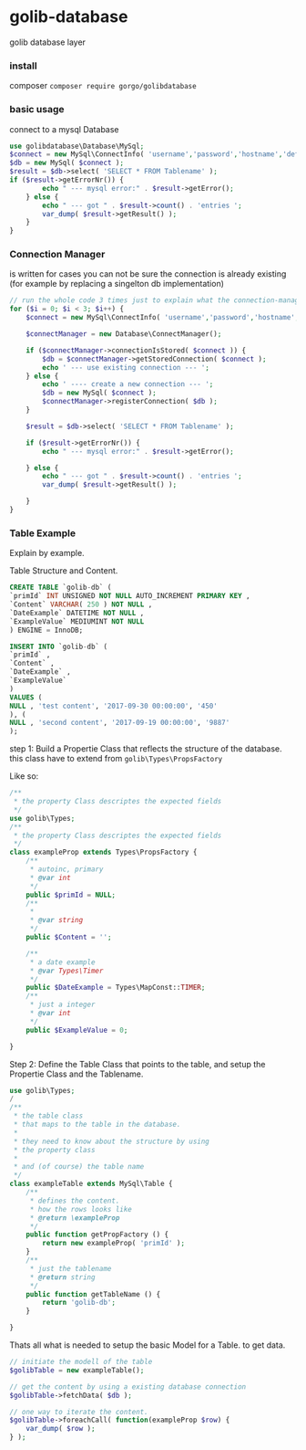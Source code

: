 # golib-database
golib database layer

### install

composer `composer require gorgo/golibdatabase`

### basic usage

connect to a mysql Database

```php
use golibdatabase\Database\MySql;
$connect = new MySql\ConnectInfo( 'username','password','hostname','default_shema' );
$db = new MySql( $connect );
$result = $db->select( 'SELECT * FROM Tablename' );
if ($result->getErrorNr()) {
        echo " --- mysql error:" . $result->getError();
    } else {
        echo " --- got " . $result->count() . 'entries ';
        var_dump( $result->getResult() );
    }
}
```


### Connection Manager

is written for cases you can not be sure the connection is already existing (for example by replacing a singelton db implementation)

```php
// run the whole code 3 times just to explain what the connection-manager is doing
for ($i = 0; $i < 3; $i++) {
    $connect = new MySql\ConnectInfo( 'username','password','hostname','default_shema' );

    $connectManager = new Database\ConnectManager();

    if ($connectManager->connectionIsStored( $connect )) {
        $db = $connectManager->getStoredConnection( $connect );
        echo ' --- use existing connection --- ';
    } else {
        echo ' ---- create a new connection --- ';
        $db = new MySql( $connect );
        $connectManager->registerConnection( $db );
    }

    $result = $db->select( 'SELECT * FROM Tablename' );

    if ($result->getErrorNr()) {
        echo " --- mysql error:" . $result->getError();

    } else {
        echo " --- got " . $result->count() . 'entries ';
        var_dump( $result->getResult() );

    }
}

```

### Table Example

Explain by example.

Table Structure and Content.
```sql
CREATE TABLE `golib-db` (
`primId` INT UNSIGNED NOT NULL AUTO_INCREMENT PRIMARY KEY ,
`Content` VARCHAR( 250 ) NOT NULL ,
`DateExample` DATETIME NOT NULL ,
`ExampleValue` MEDIUMINT NOT NULL
) ENGINE = InnoDB;

INSERT INTO `golib-db` (
`primId` ,
`Content` ,
`DateExample` ,
`ExampleValue`
)
VALUES (
NULL , 'test content', '2017-09-30 00:00:00', '450'
), (
NULL , 'second content', '2017-09-19 00:00:00', '9887'
);
```

step 1: Build a Propertie Class that reflects the structure of the database.
this class have to extend from `golib\Types\PropsFactory`

Like so:

```php
/**
 * the property Class descriptes the expected fields
 */
use golib\Types;
/**
 * the property Class descriptes the expected fields
 */
class exampleProp extends Types\PropsFactory {
    /**
     * autoinc, primary
     * @var int
     */
    public $primId = NULL;
    /**
     *
     * @var string
     */
    public $Content = '';

    /**
     * a date example
     * @var Types\Timer
     */
    public $DateExample = Types\MapConst::TIMER;
    /**
     * just a integer
     * @var int
     */
    public $ExampleValue = 0;

}

```

Step 2: Define the Table Class that points to the table, and setup the Propertie Class and the Tablename.

```php
use golib\Types;
/
/**
 * the table class
 * that maps to the table in the database.
 *
 * they need to know about the structure by using
 * the property class
 *
 * and (of course) the table name
 */
class exampleTable extends MySql\Table {
    /**
     * defines the content.
     * how the rows looks like
     * @return \exampleProp
     */
    public function getPropFactory () {
        return new exampleProp( 'primId' );
    }
    /**
     * just the tablename
     * @return string
     */
    public function getTableName () {
        return 'golib-db';
    }

}

```

Thats all what is needed to setup the basic Model for a Table.
to get data.


```php
// initiate the modell of the table
$golibTable = new exampleTable();

// get the content by using a existing database connection
$golibTable->fetchData( $db );

// one way to iterate the content.
$golibTable->foreachCall( function(exampleProp $row) {
    var_dump( $row );
} );
```